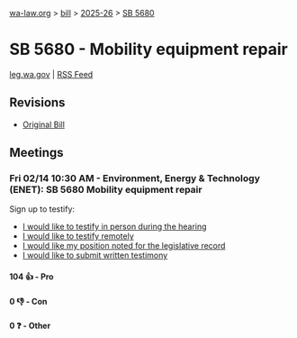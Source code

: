 [wa-law.org](/) > [bill](/bill/) > [2025-26](/bill/2025-26/) > [SB 5680](/bill/2025-26/sb/5680/)

# SB 5680 - Mobility equipment repair
[leg.wa.gov](https://app.leg.wa.gov/billsummary?BillNumber=5680&Year=2025&Initiative=false) | [RSS Feed](./rss.xml)

## Revisions
* [Original Bill](1/)

## Meetings
### Fri 02/14 10:30 AM - Environment, Energy & Technology (ENET): SB 5680 Mobility equipment repair
Sign up to testify:
* [I would like to testify in person during the hearing](https://app.leg.wa.gov/csi/Testifier/Add?chamber=House&mId=32717&aId=163885&caId=25785&tId=1)
* [I would like to testify remotely](https://app.leg.wa.gov/csi/Testifier/Add?chamber=House&mId=32717&aId=163885&caId=25785&tId=2)
* [I would like my position noted for the legislative record](https://app.leg.wa.gov/csi/Testifier/Add?chamber=House&mId=32717&aId=163885&caId=25785&tId=3)
* [I would like to submit written testimony](https://app.leg.wa.gov/csi/Testifier/Add?chamber=House&mId=32717&aId=163885&caId=25785&tId=4)

#### 104 👍 - Pro

#### 0 👎 - Con

#### 0 ❓ - Other
